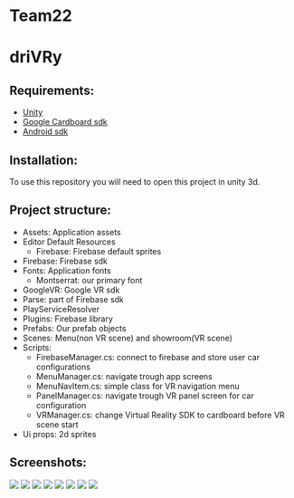 # Team22
# driVRy

## Requirements:

* [Unity](https://unity.com "Unity")
* [Google Cardboard sdk](https://github.com/googlevr/gvr-unity-sdk/releases "google cardboard sdk")
* [Android sdk](https://developer.android.com/studio/?&gclid=Cj0KCQjw_5rtBRDxARIsAJfxvYABYiZNWByrh-H0zG3Z-YLHyzBqvNMWNQf0B31xQjeNMSFCaoaiQo0aAoR1EALw_wcB "Android SDK")


## Installation:
To use this repository you will need to open this project in unity 3d.

## Project structure:

* Assets: Application assets
 * Editor Default Resources
    * Firebase: Firebase default sprites
 * Firebase: Firebase sdk
 * Fonts: Application fonts
    * Montserrat: our primary font
 * GoogleVR: Google VR sdk
 * Parse: part of Firebase sdk
 * PlayServiceResolver
 * Plugins: Firebase library
 * Prefabs: Our prefab objects 
 * Scenes: Menu(non VR scene) and showroom(VR scene)
 * Scripts: 
    * FirebaseManager.cs: connect to firebase and store user car configurations
    * MenuManager.cs: navigate trough app screens
    * MenuNavItem.cs: simple class for VR navigation menu
    * PanelManager.cs: navigate trough VR panel screen for car configuration
    *  VRManager.cs: change Virtual Reality SDK to cardboard before VR scene start
 * Ui props: 2d sprites

## Screenshots:

![](image1.png)
![](image2.png)
![](image3.png)
![](image4.png)
![](image5.png)
![](image6.png)
![](image7.png)
![](image8.png)
